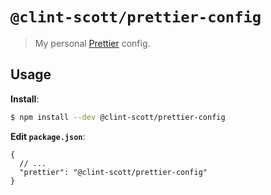# `@clint-scott/prettier-config`

> My personal [Prettier](https://prettier.io) config.

## Usage

**Install**:

```bash
$ npm install --dev @clint-scott/prettier-config
```

**Edit `package.json`**:

```jsonc
{
  // ...
  "prettier": "@clint-scott/prettier-config"
}
```
